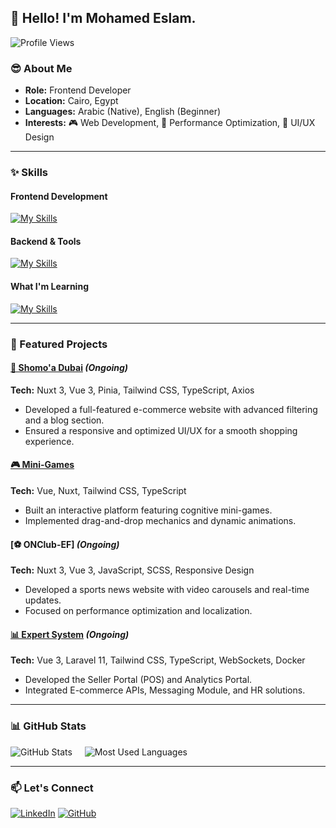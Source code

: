## 👋 Hello! I'm Mohamed Eslam.

![Profile Views](https://komarev.com/ghpvc/?username=MohamedEslam04&style=flat-square&color=brightgreen)

### 😎 About Me
- **Role:** Frontend Developer  
- **Location:** Cairo, Egypt  
- **Languages:** Arabic (Native), English (Beginner)  
- **Interests:** 🎮 Web Development, 🚀 Performance Optimization, 🎨 UI/UX Design

---

### ✨ Skills

#### Frontend Development
[![My Skills](https://skillicons.dev/icons?i=html,css,javascript,typescript,vue,nuxt,react,tailwind,sass,bootstrap)](https://skillicons.dev)

#### Backend & Tools
[![My Skills](https://skillicons.dev/icons?i=docker,githubactions,git,github,postman)](https://skillicons.dev)

#### What I'm Learning
[![My Skills](https://skillicons.dev/icons?i=nextjs,angular,nodejs,express,mysql,laravel)](https://skillicons.dev)

---

### 📌 Featured Projects

#### [🛒 Shomo'a Dubai](https://shomoa-dubai.com/) _(Ongoing)_
**Tech:** Nuxt 3, Vue 3, Pinia, Tailwind CSS, TypeScript, Axios  
- Developed a full-featured e-commerce website with advanced filtering and a blog section.  
- Ensured a responsive and optimized UI/UX for a smooth shopping experience.

#### [🎮 Mini-Games](https://e-book.eventiadv.com/)
**Tech:** Vue, Nuxt, Tailwind CSS, TypeScript  
- Built an interactive platform featuring cognitive mini-games.  
- Implemented drag-and-drop mechanics and dynamic animations.

#### [⚽ ONClub-EF] _(Ongoing)_
**Tech:** Nuxt 3, Vue 3, JavaScript, SCSS, Responsive Design  
- Developed a sports news website with video carousels and real-time updates.  
- Focused on performance optimization and localization.

#### [📊 Expert System](https://expert-system.atwdemo.com/) _(Ongoing)_
**Tech:** Vue 3, Laravel 11, Tailwind CSS, TypeScript, WebSockets, Docker  
- Developed the Seller Portal (POS) and Analytics Portal.  
- Integrated E-commerce APIs, Messaging Module, and HR solutions.

---

### 📊 GitHub Stats
<div align="left">
  <img src="https://github-readme-stats.vercel.app/api?username=MohamedEslam04&locale=en&theme=highcontrast&card_width=400&show_icons=true&hide_border=true&bg_color=171717&title_color=ff66cc&text_color=ffffff&border_color=ff99cc" alt="GitHub Stats" />
  &nbsp;&nbsp;&nbsp;
  <img src="https://github-readme-stats.vercel.app/api/top-langs?username=MohamedEslam04&locale=en&hide_title=false&layout=compact&card_width=370&langs_count=8&theme=highcontrast&hide_border=true&bg_color=171717&title_color=ff66cc&text_color=ffffff&border_color=ff99cc" alt="Most Used Languages" />
</div>

---

### 📫 Let's Connect
[![LinkedIn](https://img.shields.io/badge/LinkedIn-0077B5?style=for-the-badge&logo=linkedin&logoColor=white)](https://www.linkedin.com/in/mohamed-eslam-41a3492a4/)
[![GitHub](https://img.shields.io/badge/GitHub-181717?style=for-the-badge&logo=github&logoColor=white)](https://github.com/MohamedEslam04)
